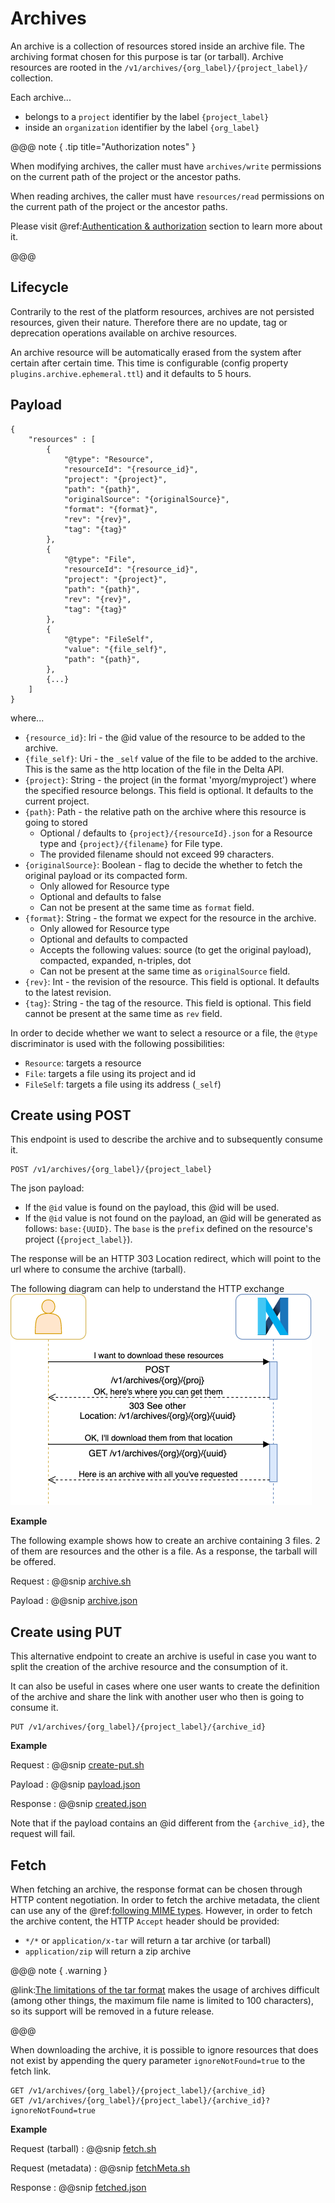 # Archives

An archive is a collection of resources stored inside an archive file. The archiving format chosen for this purpose is 
tar (or tarball). Archive resources are rooted in the `/v1/archives/{org_label}/{project_label}/` collection.

Each archive... 

- belongs to a `project` identifier by the label `{project_label}`
- inside an `organization` identifier by the label `{org_label}`

@@@ note { .tip title="Authorization notes" }	

When modifying archives, the caller must have `archives/write` permissions on the current path of the project or the 
ancestor paths.

When reading archives, the caller must have `resources/read` permissions on the current path of the project or the 
ancestor paths.

Please visit @ref:[Authentication & authorization](authentication.md) section to learn more about it.

@@@

## Lifecycle

Contrarily to the rest of the platform resources, archives are not persisted resources, given their nature. Therefore 
there are no update, tag or deprecation operations available on archive resources.

An archive resource will be automatically erased from the system after certain after certain time. This time is 
configurable (config property `plugins.archive.ephemeral.ttl`) and it defaults to 5 hours.

## Payload

```
{
    "resources" : [
        {
            "@type": "Resource",
            "resourceId": "{resource_id}",
            "project": "{project}",
            "path": "{path}",
            "originalSource": "{originalSource}",
            "format": "{format}",
            "rev": "{rev}",
            "tag": "{tag}"
        },
        {
            "@type": "File",
            "resourceId": "{resource_id}",
            "project": "{project}",
            "path": "{path}",
            "rev": "{rev}",
            "tag": "{tag}"
        },
        {
            "@type": "FileSelf",
            "value": "{file_self}",
            "path": "{path}",
        },
        {...}       
    ]
}
```

where...

- `{resource_id}`: Iri - the @id value of the resource to be added to the archive.
- `{file_self}`: Uri - the `_self` value of the file to be added to the archive. This is the same as the http 
  location of the file in the Delta API.
- `{project}`: String - the project (in the format 'myorg/myproject') where the specified resource belongs. This field 
  is optional. It defaults to the current project.
- `{path}`: Path - the relative path on the archive where this resource is going to stored
    * Optional / defaults to `{project}/{resourceId}.json` for a Resource type and `{project}/{filename}` for File type.
    * The provided filename should not exceed 99 characters.
- `{originalSource}`: Boolean - flag to decide the whether to fetch the original payload or its compacted form. 
    * Only allowed for Resource type
    * Optional and defaults to false
    * Can not be present at the same time as `format` field.
- `{format}`: String - the format we expect for the resource in the archive.
    * Only allowed for Resource type
    * Optional and defaults to compacted
    * Accepts the following values: source (to get the original payload), compacted, expanded, n-triples, dot
    * Can not be present at the same time as `originalSource` field.
- `{rev}`: Int - the revision of the resource. This field is optional. It defaults to the latest revision.
- `{tag}`: String - the tag of the resource. This field is optional. This field cannot be present at the same time as 
  `rev` field.

In order to decide whether we want to select a resource or a file, the `@type` discriminator is used with the following 
possibilities:

- `Resource`: targets a resource
- `File`: targets a file using its project and id
- `FileSelf`: targets a file using its address (`_self`)

## Create using POST

This endpoint is used to describe the archive and to subsequently consume it.
```
POST /v1/archives/{org_label}/{project_label}
```

The json payload:

- If the `@id` value is found on the payload, this @id will be used.
- If the `@id` value is not found on the payload, an @id will be generated as follows: `base:{UUID}`. The `base` is 
  the `prefix` defined on the resource's project (`{project_label}`).

The response will be an HTTP 303 Location redirect, which will point to the url where to consume the archive (tarball).

The following diagram can help to understand the HTTP exchange
![post-redirect-get](assets/archives/post-redirect-get.png "Post/Redirect/Get archive")

**Example**

The following example shows how to create an archive containing 3 files. 2 of them are resources and the other is a file.
As a response, the tarball will be offered.

Request
:   @@snip [archive.sh](assets/archives/create.sh)

Payload
:   @@snip [archive.json](assets/archives/payload.json)


## Create using PUT

This alternative endpoint to create an archive is useful in case you want to split the creation of the archive resource 
and the consumption of it. 

It can also be useful in cases where one user wants to create the definition of the archive and share the link with 
another user who then is going to consume it.

```
PUT /v1/archives/{org_label}/{project_label}/{archive_id}
```

**Example**

Request
:   @@snip [create-put.sh](assets/archives/create-put.sh)

Payload
:   @@snip [payload.json](assets/archives/payload.json)

Response
:   @@snip [created.json](assets/archives/created.json)

Note that if the payload contains an @id different from the `{archive_id}`, the request will fail.

## Fetch

When fetching an archive, the response format can be chosen through HTTP content negotiation.
In order to fetch the archive metadata, the client can use any of the @ref:[following MIME types](content-negotiation.md#supported-mime-types).
However, in order to fetch the archive content, the HTTP `Accept` header should be provided:

* `*/*` or `application/x-tar` will return a tar archive (or tarball)
* `application/zip` will return a zip archive

@@@ note { .warning }

@link:[The limitations of the tar format](https://en.wikipedia.org/wiki/Tar_(computing)) 
makes the usage of archives difficult (among other things, the maximum file name is limited to 100 characters), 
so its support will be removed in a future release.

@@@

When downloading the archive, it is possible to ignore resources that does not exist by appending the query parameter `ignoreNotFound=true`
to the fetch link.

```
GET /v1/archives/{org_label}/{project_label}/{archive_id}
GET /v1/archives/{org_label}/{project_label}/{archive_id}?ignoreNotFound=true
```

**Example**

Request (tarball)
:   @@snip [fetch.sh](assets/archives/fetch.sh)

Request (metadata)
:   @@snip [fetchMeta.sh](assets/archives/fetchMeta.sh)

Response
:   @@snip [fetched.json](assets/archives/fetched.json)